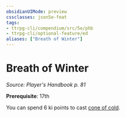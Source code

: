 ```yaml
---
obsidianUIMode: preview
cssclasses: json5e-feat
tags:
- ttrpg-cli/compendium/src/5e/phb
- ttrpg-cli/optional-feature/ed
aliases: ["Breath of Winter"]
---
```

# Breath of Winter
*Source: Player's Handbook p. 81*  

**Prerequisite**: 17th

You can spend 6 ki points to cast [cone of cold](3-Mechanics/CLI/spells/cone-of-cold.md).